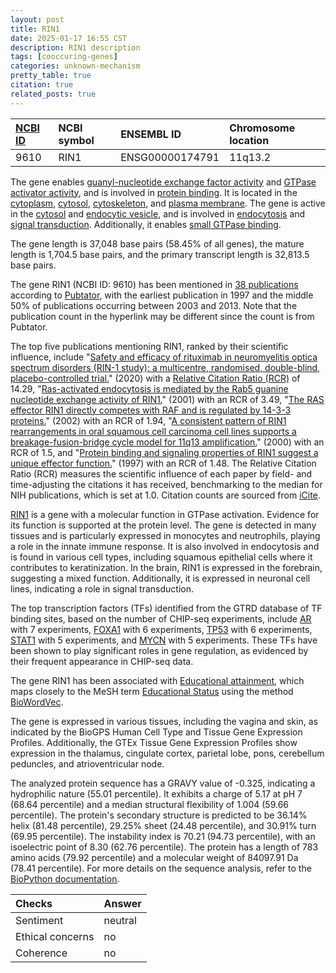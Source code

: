 ```yaml
---
layout: post
title: RIN1
date: 2025-01-17 16:55 CST
description: RIN1 description
tags: [cooccuring-genes]
categories: unknown-mechanism
pretty_table: true
citation: true
related_posts: true
---
```




| [NCBI ID](https://www.ncbi.nlm.nih.gov/gene/9610) | NCBI symbol | ENSEMBL ID | Chromosome location |
| :-------- | :------- | :-------- | :------- |
| 9610  | RIN1 | ENSG00000174791 | 11q13.2 |



The gene enables [guanyl-nucleotide exchange factor activity](https://amigo.geneontology.org/amigo/term/GO:0005085) and [GTPase activator activity](https://amigo.geneontology.org/amigo/term/GO:0005096), and is involved in [protein binding](https://amigo.geneontology.org/amigo/term/GO:0005515). It is located in the [cytoplasm](https://amigo.geneontology.org/amigo/term/GO:0005737), [cytosol](https://amigo.geneontology.org/amigo/term/GO:0005829), [cytoskeleton](https://amigo.geneontology.org/amigo/term/GO:0005856), and [plasma membrane](https://amigo.geneontology.org/amigo/term/GO:0005886). The gene is active in the [cytosol](https://amigo.geneontology.org/amigo/term/GO:0005829) and [endocytic vesicle](https://amigo.geneontology.org/amigo/term/GO:0030139), and is involved in [endocytosis](https://amigo.geneontology.org/amigo/term/GO:0006897) and [signal transduction](https://amigo.geneontology.org/amigo/term/GO:0007165). Additionally, it enables [small GTPase binding](https://amigo.geneontology.org/amigo/term/GO:0031267).


The gene length is 37,048 base pairs (58.45% of all genes), the mature length is 1,704.5 base pairs, and the primary transcript length is 32,813.5 base pairs.


The gene RIN1 (NCBI ID: 9610) has been mentioned in [38 publications](https://pubmed.ncbi.nlm.nih.gov/?term=%22RIN1%22) according to [Pubtator](https://academic.oup.com/nar/article/47/W1/W587/5494727), with the earliest publication in 1997 and the middle 50% of publications occurring between 2003 and 2013. Note that the publication count in the hyperlink may be different since the count is from Pubtator.


The top five publications mentioning RIN1, ranked by their scientific influence, include "[Safety and efficacy of rituximab in neuromyelitis optica spectrum disorders (RIN-1 study): a multicentre, randomised, double-blind, placebo-controlled trial.](https://pubmed.ncbi.nlm.nih.gov/32199095)" (2020) with a [Relative Citation Ratio (RCR)](https://journals.plos.org/plosbiology/article?id=10.1371/journal.pbio.1002541) of 14.29, "[Ras-activated endocytosis is mediated by the Rab5 guanine nucleotide exchange activity of RIN1.](https://pubmed.ncbi.nlm.nih.gov/11703925)" (2001) with an RCR of 3.49, "[The RAS effector RIN1 directly competes with RAF and is regulated by 14-3-3 proteins.](https://pubmed.ncbi.nlm.nih.gov/11784866)" (2002) with an RCR of 1.94, "[A consistent pattern of RIN1 rearrangements in oral squamous cell carcinoma cell lines supports a breakage-fusion-bridge cycle model for 11q13 amplification.](https://pubmed.ncbi.nlm.nih.gov/10825000)" (2000) with an RCR of 1.5, and "[Protein binding and signaling properties of RIN1 suggest a unique effector function.](https://pubmed.ncbi.nlm.nih.gov/9144171)" (1997) with an RCR of 1.48. The Relative Citation Ratio (RCR) measures the scientific influence of each paper by field- and time-adjusting the citations it has received, benchmarking to the median for NIH publications, which is set at 1.0. Citation counts are sourced from [iCite](https://icite.od.nih.gov).


[RIN1](https://www.proteinatlas.org/ENSG00000174791-RIN1) is a gene with a molecular function in GTPase activation. Evidence for its function is supported at the protein level. The gene is detected in many tissues and is particularly expressed in monocytes and neutrophils, playing a role in the innate immune response. It is also involved in endocytosis and is found in various cell types, including squamous epithelial cells where it contributes to keratinization. In the brain, RIN1 is expressed in the forebrain, suggesting a mixed function. Additionally, it is expressed in neuronal cell lines, indicating a role in signal transduction.


The top transcription factors (TFs) identified from the GTRD database of TF binding sites, based on the number of CHIP-seq experiments, include [AR](https://www.ncbi.nlm.nih.gov/gene/367) with 7 experiments, [FOXA1](https://www.ncbi.nlm.nih.gov/gene/3169) with 6 experiments, [TP53](https://www.ncbi.nlm.nih.gov/gene/7157) with 6 experiments, [STAT1](https://www.ncbi.nlm.nih.gov/gene/6772) with 5 experiments, and [MYCN](https://www.ncbi.nlm.nih.gov/gene/4613) with 5 experiments. These TFs have been shown to play significant roles in gene regulation, as evidenced by their frequent appearance in CHIP-seq data.




The gene RIN1 has been associated with [Educational attainment](https://pubmed.ncbi.nlm.nih.gov/35361970), which maps closely to the MeSH term [Educational Status](https://meshb.nlm.nih.gov/record/ui?ui=D004522) using the method [BioWordVec](https://www.nature.com/articles/s41597-019-0055-0).


The gene is expressed in various tissues, including the vagina and skin, as indicated by the BioGPS Human Cell Type and Tissue Gene Expression Profiles. Additionally, the GTEx Tissue Gene Expression Profiles show expression in the thalamus, cingulate cortex, parietal lobe, pons, cerebellum peduncles, and atrioventricular node.




The analyzed protein sequence has a GRAVY value of -0.325, indicating a hydrophilic nature (55.01 percentile). It exhibits a charge of 5.17 at pH 7 (68.64 percentile) and a median structural flexibility of 1.004 (59.66 percentile). The protein's secondary structure is predicted to be 36.14% helix (81.48 percentile), 29.25% sheet (24.48 percentile), and 30.91% turn (69.95 percentile). The instability index is 70.21 (94.73 percentile), with an isoelectric point of 8.30 (62.76 percentile). The protein has a length of 783 amino acids (79.92 percentile) and a molecular weight of 84097.91 Da (78.41 percentile). For more details on the sequence analysis, refer to the [BioPython documentation](https://biopython.org/docs/1.75/api/Bio.SeqUtils.ProtParam.html).





| Checks    | Answer |
| :-------- | :------- |
| Sentiment  | neutral   |
| Ethical concerns | no     |
| Coherence    | no    |